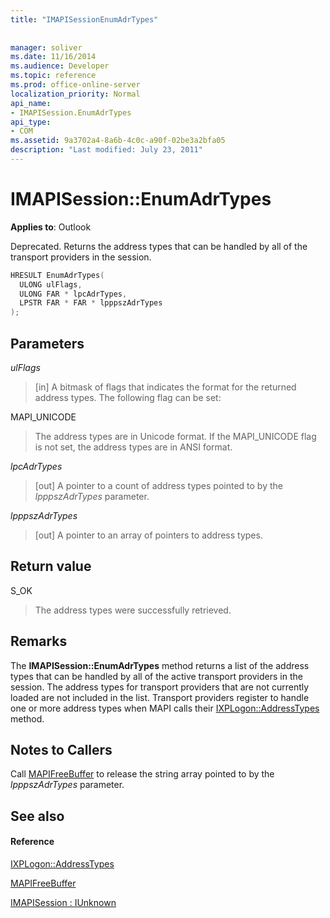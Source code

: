 ```yaml
---
title: "IMAPISessionEnumAdrTypes"
 
 
manager: soliver
ms.date: 11/16/2014
ms.audience: Developer
ms.topic: reference
ms.prod: office-online-server
localization_priority: Normal
api_name:
- IMAPISession.EnumAdrTypes
api_type:
- COM
ms.assetid: 9a3702a4-8a6b-4c0c-a90f-02be3a2bfa05
description: "Last modified: July 23, 2011"
---
```


# IMAPISession::EnumAdrTypes

  
  
**Applies to**: Outlook 
  
Deprecated. Returns the address types that can be handled by all of the transport providers in the session. 
  
```cpp
HRESULT EnumAdrTypes(
  ULONG ulFlags,
  ULONG FAR * lpcAdrTypes,
  LPSTR FAR * FAR * lpppszAdrTypes
);
```

## Parameters

 _ulFlags_
  
> [in] A bitmask of flags that indicates the format for the returned address types. The following flag can be set:
    
MAPI_UNICODE 
  
> The address types are in Unicode format. If the MAPI_UNICODE flag is not set, the address types are in ANSI format.
    
 _lpcAdrTypes_
  
> [out] A pointer to a count of address types pointed to by the  _lpppszAdrTypes_ parameter. 
    
 _lpppszAdrTypes_
  
> [out] A pointer to an array of pointers to address types.
    
## Return value

S_OK 
  
> The address types were successfully retrieved.
    
## Remarks

The **IMAPISession::EnumAdrTypes** method returns a list of the address types that can be handled by all of the active transport providers in the session. The address types for transport providers that are not currently loaded are not included in the list. Transport providers register to handle one or more address types when MAPI calls their [IXPLogon::AddressTypes](ixplogon-addresstypes.md) method. 
  
## Notes to Callers

Call [MAPIFreeBuffer](mapifreebuffer.md) to release the string array pointed to by the  _lpppszAdrTypes_ parameter. 
  
## See also

#### Reference

[IXPLogon::AddressTypes](ixplogon-addresstypes.md)
  
[MAPIFreeBuffer](mapifreebuffer.md)
  
[IMAPISession : IUnknown](imapisessioniunknown.md)


